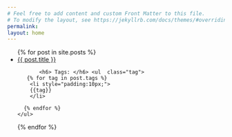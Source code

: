 ```yaml
---
# Feel free to add content and custom Front Matter to this file.
# To modify the layout, see https://jekyllrb.com/docs/themes/#overriding-theme-defaults
permalink: 
layout: home
---
```



<ul id="blog-list">
  {% for post in site.posts %}
    <li>
      <a href="{{ post.url }}" class="blog-link">{{ post.title }}</a>
    </li>
    
            
           <h6> Tags: </h6> <ul  class="tag">
	   {% for tag in post.tags %}
	    <li style="padding:10px;">
		{{tag}}
	    </li>
	    
	  {% endfor %} 
	</ul>
  {% endfor %}
</ul>
